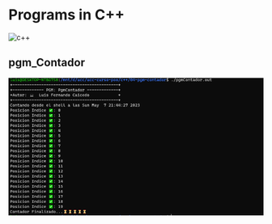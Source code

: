 # Programs in C++
![c++](https://img.icons8.com/fluency/2x/c-plus-plus-logo.png)

## pgm_Contador
![pgm_Contador](./images/pgmcontador.png)